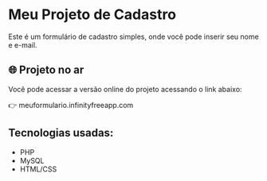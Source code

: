 # Meu Projeto de Cadastro

Este é um formulário de cadastro simples, onde você pode inserir seu nome e e-mail.

## 🌐 Projeto no ar

Você pode acessar a versão online do projeto acessando o link abaixo:

👉 meuformulario.infinityfreeapp.com


## Tecnologias usadas:
- PHP
- MySQL
- HTML/CSS
